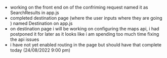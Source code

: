 - working on the front end on of the confriming request named it as SearchResults in app.js 
- completed destination page (where the user inputs where they are going ) named Destination on app.js
-  on destination page i will be working on configuring the maps api, i had postponed it for later as it looks like i am spending too much time fixing the api issues 
- i have not yet enabled routing in the page but should have that complete today (24/08/2022 9:00 pm)